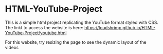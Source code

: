 # HTML-YouTube-Project
This is a simple html project replicating the YouTube format styled with CSS. The linkt to access the website is here: https://loudshrimp.github.io/HTML-YouTube-Project/youtube.html

For this website, try resizing the page to see the dynamic layout of the videos
